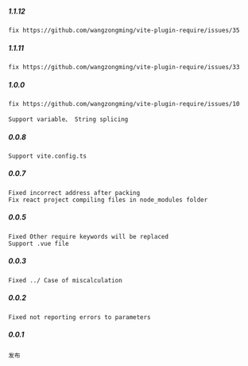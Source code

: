 

##### 1.1.12

    fix https://github.com/wangzongming/vite-plugin-require/issues/35

##### 1.1.11

    fix https://github.com/wangzongming/vite-plugin-require/issues/33

##### 1.0.0

    fix https://github.com/wangzongming/vite-plugin-require/issues/10

    Support variable、 String splicing

##### 0.0.8

    Support vite.config.ts 

##### 0.0.7

    Fixed incorrect address after packing
    Fix react project compiling files in node_modules folder

##### 0.0.5

    Fixed Other require keywords will be replaced
    Support .vue file

##### 0.0.3

    Fixed ../ Case of miscalculation

##### 0.0.2

    Fixed not reporting errors to parameters

##### 0.0.1

    发布